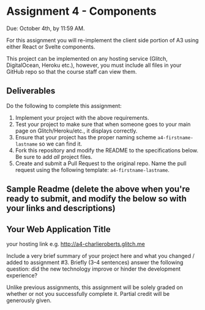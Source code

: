 # Assignment 4 - Components

Due: October 4th, by 11:59 AM.

For this assignment you will re-implement the client side portion of A3 using either React or Svelte components.

This project can be implemented on any hosting service (Glitch, DigitalOcean, Heroku etc.), however, you must include all files in your GitHub repo so that the course staff can view them.

## Deliverables

Do the following to complete this assignment:

1. Implement your project with the above requirements.
2. Test your project to make sure that when someone goes to your main page on Glitch/Heroku/etc., it displays correctly.
3. Ensure that your project has the proper naming scheme `a4-firstname-lastname` so we can find it.
4. Fork this repository and modify the README to the specifications below. Be sure to add _all_ project files.
5. Create and submit a Pull Request to the original repo. Name the pull request using the following template: `a4-firstname-lastname`.

## Sample Readme (delete the above when you're ready to submit, and modify the below so with your links and descriptions)

## Your Web Application Title

your hosting link e.g. http://a4-charlieroberts.glitch.me

Include a very brief summary of your project here and what you changed / added to assignment #3. Briefly (3–4 sentences) answer the following question: did the new technology improve or hinder the development experience?

Unlike previous assignments, this assignment will be solely graded on whether or not you successfully complete it. Partial credit will be generously given.

